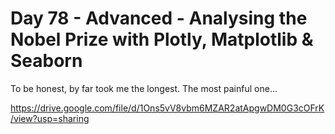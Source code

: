 # Day 78 - Advanced - Analysing the Nobel Prize with Plotly, Matplotlib & Seaborn


To be honest, by far took me the longest. The most painful one...

https://drive.google.com/file/d/1Ons5vV8vbm6MZAR2atApgwDM0G3cOFrK/view?usp=sharing
